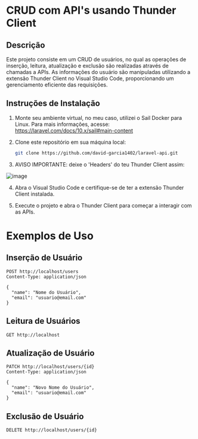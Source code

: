 # CRUD com API's usando Thunder Client

## Descrição

Este projeto consiste em um CRUD de usuários, no qual as operações de inserção, leitura, atualização e exclusão são realizadas através de chamadas a APIs. As informações do usuário são manipuladas utilizando a extensão Thunder Client no Visual Studio Code, proporcionando um gerenciamento eficiente das requisições.

## Instruções de Instalação

1. Monte seu ambiente virtual, no meu caso, utilizei o Sail Docker para Linux. Para mais informações, acesse: https://laravel.com/docs/10.x/sail#main-content

2. Clone este repositório em sua máquina local:

   ```bash
   git clone https://github.com/david-garcia1402/laravel-api.git
3. AVISO IMPORTANTE: deixe o 'Headers' do teu Thunder Client assim:

![image](https://github.com/david-garcia1402/laravel-api/assets/120138460/296266f1-d2aa-497f-b451-fe499fb00d76)


4. Abra o Visual Studio Code e certifique-se de ter a extensão Thunder Client instalada.

5. Execute o projeto e abra o Thunder Client para começar a interagir com as APIs.

# Exemplos de Uso
## Inserção de Usuário
```
POST http://localhost/users
Content-Type: application/json

{
  "name": "Nome do Usuário",
  "email": "usuario@email.com"
}

```
## Leitura de Usuários
```
GET http://localhost
```
## Atualização de Usuário
```
PATCH http://localhost/users/{id}
Content-Type: application/json

{
  "name": "Novo Nome do Usuário",
  "email": "usuario@email.com"
}
```
## Exclusão de Usuário
```
DELETE http://localhost/users/{id}
